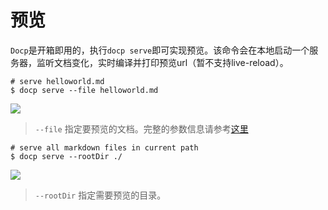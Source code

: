# 预览

`Docp`是开箱即用的，执行`docp serve`即可实现预览。该命令会在本地启动一个服务器，监听文档变化，实时编译并打印预览url（暂不支持live-reload）。

```shell
# serve helloworld.md
$ docp serve --file helloworld.md
```

![](http://img.tanghb.cn/dev.jpg)

> `--file` 指定要预览的文档。完整的参数信息请参考[这里](配置项.html)



```shell
# serve all markdown files in current path
$ docp serve --rootDir ./
```

![](http://img.tanghb.cn/dev.jpg)

> `--rootDir` 指定需要预览的目录。

